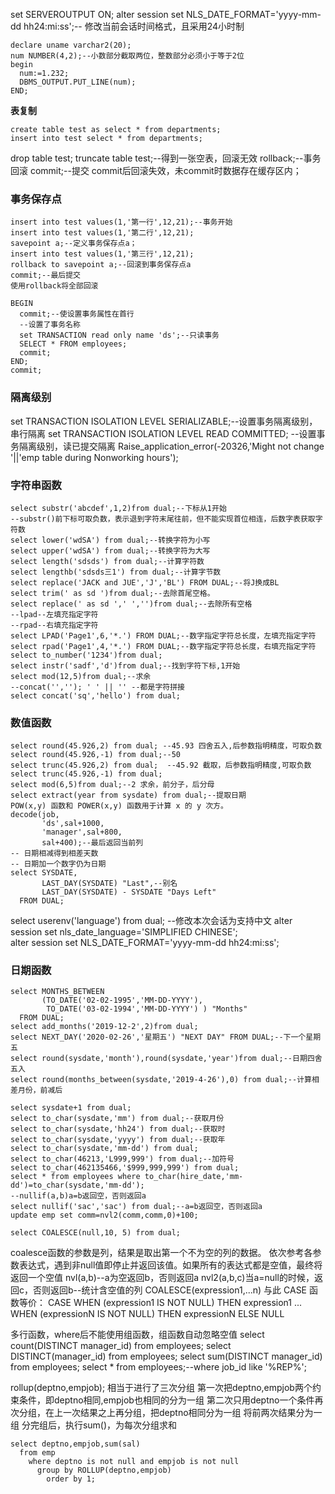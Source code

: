 set SERVEROUTPUT ON;
alter session set NLS_DATE_FORMAT='yyyy-mm-dd hh24:mi:ss';-- 修改当前会话时间格式，且采用24小时制

```
declare uname varchar2(20);
num NUMBER(4,2);--小数部分截取两位，整数部分必须小于等于2位
begin
  num:=1.232;
  DBMS_OUTPUT.PUT_LINE(num);
END;
```

**表复制**

```
create table test as select * from departments;
insert into test select * from departments; 
```

drop table test;
truncate table test;--得到一张空表，回滚无效
rollback;--事务回滚
commit;--提交
commit后回滚失效，未commit时数据存在缓存区内；

### 事务保存点

```mysql
insert into test values(1,'第一行',12,21);--事务开始
insert into test values(1,'第二行',12,21);
savepoint a;--定义事务保存点a；
insert into test values(1,'第三行',12,21);
rollback to savepoint a;--回滚到事务保存点a
commit;--最后提交
使用rollback将全部回滚
```

```mysql
BEGIN
  commit;--使设置事务属性在首行
  --设置了事务名称
  set TRANSACTION read only name 'ds';--只读事务
  SELECT * FROM employees;
  commit;
END;
commit;
```

### 隔离级别

set TRANSACTION ISOLATION LEVEL SERIALIZABLE;--设置事务隔离级别，串行隔离
set TRANSACTION ISOLATION LEVEL READ COMMITTED; --设置事务隔离级别，读已提交隔离
Raise_application_error(-20326,'Might not change '||'emp table during Nonworking hours');

### 字符串函数

```
select substr('abcdef',1,2)from dual;--下标从1开始
--substr()前下标可取负数，表示退到字符末尾往前，但不能实现首位相连，后数字表获取字符数
select lower('wdSA') from dual;--转换字符为小写
select upper('wdSA') from dual;--转换字符为大写
select length('sdsds') from dual;--计算字符数
select lengthb('sdsds三1') from dual;--计算字节数
select replace('JACK and JUE','J','BL') FROM DUAL;--将J换成BL
select trim(' as sd ')from dual;--去除首尾空格。
select replace(' as sd ',' ','')from dual;--去除所有空格
--lpad--左填充指定字符
--rpad--右填充指定字符
select LPAD('Page1',6,'*.') FROM DUAL;--数字指定字符总长度，左填充指定字符
select rpad('Page1',4,'*.') FROM DUAL;--数字指定字符总长度，右填充指定字符
select to_number('1234')from dual;
select instr('sadf','d')from dual;--找到字符下标,1开始
select mod(12,5)from dual;--求余
--concat('',''); ' ' || '' --都是字符拼接
select concat('sq','hello') from dual;
```

### 数值函数

```mysql
select round(45.926,2) from dual; --45.93 四舍五入,后参数指明精度，可取负数
select round(45.926,-1) from dual;--50
select trunc(45.926,2) from dual;  --45.92 截取，后参数指明精度,可取负数
select trunc(45.926,-1) from dual;
select mod(6,5)from dual;--2 求余，前分子，后分母
select extract(year from sysdate) from dual;--提取日期
POW(x,y) 函数和 POWER(x,y) 函数用于计算 x 的 y 次方。
decode(job,
       'ds',sal+1000,
       'manager',sal+800,
       sal+400);--最后返回当前列
-- 日期相减得到相差天数
-- 日期加一个数字仍为日期
select SYSDATE,
       LAST_DAY(SYSDATE) "Last",--别名
       LAST_DAY(SYSDATE) - SYSDATE "Days Left"
  FROM DUAL;
```

select userenv('language') from dual;
--修改本次会话为支持中文
alter session set nls_date_language='SIMPLIFIED CHINESE';  
alter session set NLS_DATE_FORMAT='yyyy-mm-dd hh24:mi:ss';

### 日期函数

```
select MONTHS_BETWEEN
       (TO_DATE('02-02-1995','MM-DD-YYYY'),
        TO_DATE('03-02-1994','MM-DD-YYYY') ) "Months"
  FROM DUAL;
select add_months('2019-12-2',2)from dual;
select NEXT_DAY('2020-02-26','星期五') "NEXT DAY" FROM DUAL;--下一个星期五
select round(sysdate,'month'),round(sysdate,'year')from dual;--日期四舍五入
select round(months_between(sysdate,'2019-4-26'),0) from dual;--计算相差月份，前减后

select sysdate+1 from dual;
select to_char(sysdate,'mm') from dual;--获取月份
select to_char(sysdate,'hh24') from dual;--获取时
select to_char(sysdate,'yyyy') from dual;--获取年
select to_char(sysdate,'mm-dd') from dual;
select to_char(46213,'L999,999') from dual;--加符号
select to_char(462135466,'$999,999,999') from dual;
select * from employees where to_char(hire_date,'mm-dd')=to_char(sysdate,'mm-dd');
--nullif(a,b)a=b返回空，否则返回a
select nullif('sac','sac') from dual;--a=b返回空，否则返回a
update emp set comm=nvl2(comm,comm,0)+100;

select COALESCE(null,10, 5) from dual;
```

coalesce函数的参数是列，结果是取出第一个不为空的列的数据。
依次参考各参数表达式，遇到非null值即停止并返回该值。如果所有的表达式都是空值，最终将返回一个空值
nvl(a,b)--a为空返回b，否则返回a
nvl2(a,b,c)当a=null的时候，返回c，否则返回b--统计含空值的列
COALESCE(expression1,...n) 与此 CASE 函数等价：
CASE
WHEN (expression1 IS NOT NULL) THEN expression1
...
WHEN (expressionN IS NOT NULL) THEN expressionN
ELSE NULL

多行函数，where后不能使用组函数，组函数自动忽略空值
select count(DISTINCT manager_id) from employees;
select DISTINCT(manager_id) from employees;
select sum(DISTINCT manager_id) from employees;
select * from employees;--where job_id like '%REP%';

rollup(deptno,empjob);   相当于进行了三次分组
第一次把deptno,empjob两个约束条件，即deptno相同,empjob也相同的分为一组
第二次只用deptno一个条件再次分组，在上一次结果之上再分组，把deptno相同分为一组
将前两次结果分为一组
分完组后，执行sum()，为每次分组求和

```
select deptno,empjob,sum(sal)
  from emp
    where deptno is not null and empjob is not null
      group by ROLLUP(deptno,empjob)
        order by 1;
```


